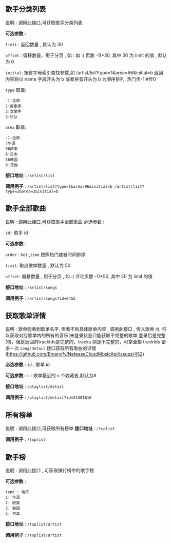 ## 歌手分类列表

说明 : 调用此接口,可获取歌手分类列表

**可选参数 :**

`limit` : 返回数量 , 默认为 30

`offset` : 偏移数量，用于分页 , 如 : 如 :( 页数 -1)*30, 其中 30 为 limit 的值 , 默认为 0 

`initial`: 按首字母索引查找参数,如 /artist/list?type=1&area=96&initial=b 返回内容将以 name 字段开头为 b 或者拼音开头为 b 为顺序排列, 热门传-1,#传0

`type` 取值:
```
-1:全部
1:男歌手
2:女歌手
3:乐队
```

`area` 取值:
```
-1:全部
7华语
96欧美
8:日本
16韩国
0:其他
```
**接口地址** : `/artist/list`

**调用例子** : `/artist/list?type=1&area=96&initial=b /artist/list?type=2&area=2&initial=b`

## 歌手全部歌曲
说明 : 调用此接口,可获取歌手全部歌曲 必选参数 :

`id` : 歌手 id

**可选参数** :

`order` : `hot` ,`time` 按照热门或者时间排序

`limit`: 取出歌单数量 , 默认为 50

`offset`: 偏移数量 , 用于分页 , 如 :( 评论页数 -1)*50, 其中 50 为 limit 的值

**接口地址** : `/artist/songs`

**调用例子** : `/artist/songs?id=6452`

## 获取歌单详情
说明 : 歌单能看到歌单名字, 但看不到具体歌单内容 , 调用此接口 , 传入歌单 id, 可 以获取对应歌单内的所有的音乐(未登录状态只能获取不完整的歌单,登录后是完整的)，但是返回的trackIds是完整的，tracks 则是不完整的，可拿全部 trackIds 请求一次 `song/detail` 接口获取所有歌曲的详情 (https://github.com/Binaryify/NeteaseCloudMusicApi/issues/452)

**必选参数** : `id` : 歌单 id

**可选参数** : `s` : 歌单最近的 s 个收藏者,默认为8

**接口地址** : `/playlist/detail`

**调用例子** : `/playlist/detail?id=24381616`

## 所有榜单
说明 : 调用此接口,可获取所有榜单 
**接口地址** : `/toplist`

**调用例子** : `/toplist`

## 歌手榜
说明 : 调用此接口 , 可获取排行榜中的歌手榜

**可选参数** :
```
type : 地区
1: 华语
2: 欧美
3: 韩国
4: 日本
```
**接口地址** : `/toplist/artist`

**调用例子** : `/toplist/artist`